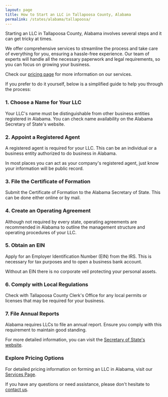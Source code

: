 ```yaml
---
layout: page
title: How to Start an LLC in Tallapoosa County, Alabama
permalink: /states/alabama/tallapoosa/
---
```


<p>Starting an LLC in Tallapoosa County, Alabama involves several steps and it can get tricky at times.</p>

<p>We offer comprehensive services to streamline the process and take care of everything for you, ensuring a hassle-free experience. Our team of experts will handle all the necessary paperwork and legal requirements, so you can focus on growing your business.</p>

<p>Check our <a href="/services/">pricing page</a> for more information on our services.</p>

<p>If you prefer to do it yourself, below is a simplified guide to help you through the process:</p>

<h3>1. Choose a Name for Your LLC</h3>
<p>Your LLC's name must be distinguishable from other business entities registered in Alabama. You can check name availability on the Alabama Secretary of State's website.</p>

<h3>2. Appoint a Registered Agent</h3>
<p>A registered agent is required for your LLC. This can be an individual or a business entity authorized to do business in Alabama.</p>

<p>In most places you can act as your company's registered agent, just know your information will be public record.<p>

<h3>3. File the Certificate of Formation</h3>
<p>Submit the Certificate of Formation to the Alabama Secretary of State. This can be done either online or by mail.</p>

<h3>4. Create an Operating Agreement</h3>
<p>Although not required by every state, operating agreements are recommended in Alabama to outline the management structure and operating procedures of your LLC.</p>

<h3>5. Obtain an EIN</h3>
<p>Apply for an Employer Identification Number (EIN) from the IRS. This is necessary for tax purposes and to open a business bank account.</p>

<p>Without an EIN there is no corporate veil protecting your personal assets.</p>

<h3>6. Comply with Local Regulations</h3>
<p>Check with Tallapoosa County Clerk's Office for any local permits or licenses that may be required for your business.</p>

<h3>7. File Annual Reports</h3>
<p>Alabama requires LLCs to file an annual report. Ensure you comply with this requirement to maintain good standing.</p>

<p>For more detailed information, you can visit the <a href="https://www.sos.alabama.gov/index.php/business-entities">Secretary of State's website</a>.</p>

<h3>Explore Pricing Options</h3>
<p>For detailed pricing information on forming an LLC in Alabama, visit our <a href="/services/">Services Page</a>.</p>
<p>If you have any questions or need assistance, please don't hesitate to <a href="https://www.businessinitiative.org/contact/" target="_blank">contact us</a>.</p>
